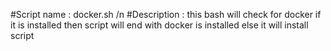 #Script name : docker.sh /n
#Description : this bash will check for docker if it is installed then script will end with docker is installed else it will install script
